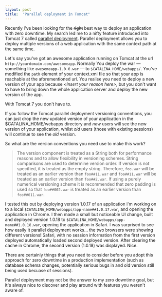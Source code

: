 ```yaml
---
layout: post
title:  "Parallel deployment in Tomcat"
---
```


Recently I've been looking for the ~~right~~ best way to deploy an application with zero downtime. My search led me to a nifty feature introduced into Tomcat 7 called [parallel deployment](http://tomcat.apache.org/tomcat-7.0-doc/config/context.html#Parallel_deployment). Parallel deployment allows you to deploy multiple versions of a web application with the same context path at the same time.

Let's say you've got an awesome application running on Tomcat at the url `http://yourdomain.com/awesomeapp`. Normally You deploy the war — something like `awesomeapp-1.0.0.war` — to `$CATALINA_HOME/webapps/`. You've modified the `path` element of your context.xml file so that your app is reachable at the aforementioned url. You realise you need to deploy a new version of your app because *&lt;insert your reason here&gt;*, but you don't want to have to bring down the whole application server and deploy the new version of the app.

With Tomcat 7 you don't have to.

If you follow the Tomcat parallel deployment versioning conventions, you can just drop the new updated version of your application in the $CATALINA_HOME/webapps directory and *new* users will see the new version of your application, whilst *old* users (those with existing sessions) will continue to see the *old* version.

So what are the version conventions you need use to make this work?

> The version component is treated as a String both for performance reasons and to allow flexibility in versioning schemes. String comparisons are used to determine version order. If version is not specified, it is treated as the empty string. Therefore, `foo.war` will be treated as an earlier version than `foo##11.war` and `foo##11.war` will be treated as an earlier version than `foo##2.war`. If using a purely numerical versioning scheme it is recommended that zero padding is used so that `foo##002.war` is treated as an earlier version than `foo##011.war`.

I tested this out by deploying version 1.0.17 of an application I'm working on to a local `$CATALINA_HOME/webapps/app-name##1.0.17.war`, and opening the application in Chrome. I then made a small but noticeable UI change, built and deployed version 1.0.18 to `$CATALINA_HOME/webapps/app-name##1.0.18.war`, opening the application in Safari. I was surprised to see how easily it parallel deployment works... the two browsers were showing different versions! Safari, with no session information from the first version deployed automatically loaded second deployed version. After clearing the cache in Chrome, the second version (1.0.18) was displayed. Nice.

There are certainly things that you need to consider before you adopt this approach for zero downtime in a production implementation (such as database schema changes, potentially serious bugs in and old version still being used becuase of sessions).

Parallel deployment may not be the answer to my zero downtime goal, but it's always nice to discover and play around with features you weren't aware of.
